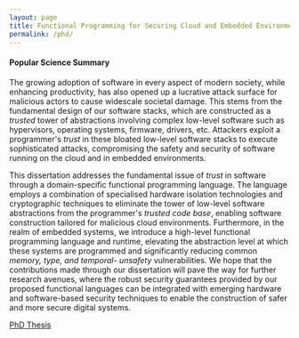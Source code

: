 ```yaml
---
layout: page
title: Functional Programming for Securing Cloud and Embedded Environments
permalink: /phd/
---
```


#### Popular Science Summary

The growing adoption of software in every aspect of modern society, while enhancing productivity,
has also opened up a lucrative attack surface for malicious actors to cause widescale societal
damage. This stems from the fundamental design of our software stacks, which are constructed as a
*trusted* tower of abstractions involving complex low-level software such as hypervisors, operating
systems, firmware, drivers, etc. Attackers exploit a programmer's *trust* in these bloated low-level
software stacks to execute sophisticated attacks, compromising the safety and security of software
running on the cloud and in embedded environments.

This dissertation addresses the fundamental issue of *trust* in software through a domain-specific
functional programming language. The language employs a combination of specialised hardware
isolation technologies and cryptographic techniques to eliminate the tower of low-level software
abstractions from the programmer's *trusted code base*, enabling software construction tailored for
malicious cloud environments. Furthermore, in the realm of embedded systems, we introduce a
high-level functional programming language and runtime, elevating the abstraction level at which
these systems are programmed and significantly reducing common *memory, type, and temporal-
unsafety* vulnerabilities. We hope that the contributions made through our dissertation will pave the
way for further research avenues, where the robust security guarantees provided by our proposed
functional languages can be integrated with emerging hardware and software-based security
techniques to enable the construction of safer and more secure digital systems.



[PhD Thesis](https://abhiroop.github.io/pubs/Abhiroop_PHD_Thesis.pdf)
